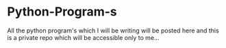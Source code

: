 # Python-Program-s

All the python program's which I will be writing will be posted here and this is a private repo which will be accessible only to me...
